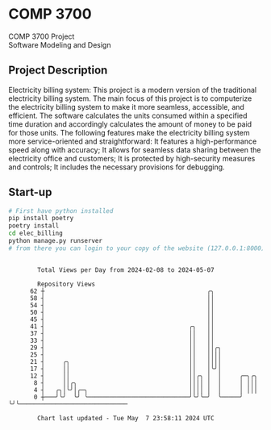 # COMP 3700
COMP 3700 Project  
Software Modeling and Design
## Project Description
Electricity billing system: This project is a modern version of the traditional electricity billing system. The main focus of this project is to computerize the electricity billing system to make it more seamless, accessible, and efficient. The software calculates the units consumed within a specified time duration and accordingly calculates the amount of money to be paid for those units. The following features make the electricity billing system more service-oriented and straightforward: It features a high-performance speed along with accuracy; It allows for seamless data sharing between the electricity office and customers; It is protected by high-security measures and controls; It includes the necessary provisions for debugging.

## Start-up
```bash
# First have python installed
pip install poetry
poetry install
cd elec_billing
python manage.py runserver
# from there you can login to your copy of the website (127.0.0.1:8000), default creds are admin/admin
```

```

        Total Views per Day from 2024-02-08 to 2024-05-07

        Repository Views
      62 ┼                                             ╭╮
      58 ┤                                             ││
      54 ┤                                             ││
      50 ┤                                             ││
      45 ┤                                             ││
      41 ┤                                        ╭╮   ││
      37 ┤                                        ││   ││
      33 ┤                                        ││   ││
      29 ┤                                        ││   ││╭╮
      25 ┤                                        ││   ││││
      21 ┤     ╭╮                                 ││   ││││
      17 ┤     ││                                 ││   │╰╯│
      12 ┤     ││                                 ││╭╮ │  │     ╭─╮╭╮
       8 ┤     ││╭╮                               ││││ │  │     │ │││
       4 ┤   ╭╮│╰╯│╭─╮                            ││││ │  │     │ │││
       0 ┼───╯╰╯  ╰╯ ╰────────────────────────────╯╰╯╰─╯  ╰─────╯ ╰╯╰──────────────────────────────

        Chart last updated - Tue May  7 23:58:11 2024 UTC
        
```

